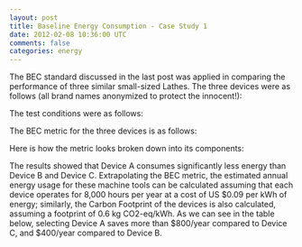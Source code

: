 ```yaml
---           
layout: post
title: Baseline Energy Consumption - Case Study 1
date: 2012-02-08 10:36:00 UTC
comments: false
categories: energy
---
```


The BEC standard discussed in the last post was applied in comparing the performance of three similar small-sized Lathes. The three devices were as follows (all brand names anonymized to protect the innocent!):

The test conditions were as follows:

The BEC metric for the three devices is as follows:

Here is how the metric looks broken down into its components:


The results showed that Device A consumes significantly less energy than Device B and Device C. Extrapolating the BEC metric, the estimated annual energy usage for these machine tools can be calculated assuming that each device operates for 8,000 hours per year at a cost of US $0.09 per kWh of energy; similarly, the Carbon Footprint of the devices is also calculated, assuming a footprint of 0.6 kg CO2-eq/kWh. As we can see in the table below, selecting Device A saves more than $800/year compared to Device C, and $400/year compared to Device B. 

